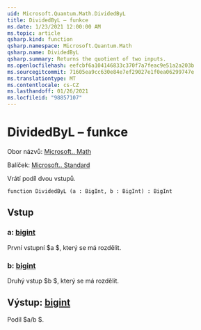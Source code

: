 ```yaml
---
uid: Microsoft.Quantum.Math.DividedByL
title: DividedByL – funkce
ms.date: 1/23/2021 12:00:00 AM
ms.topic: article
qsharp.kind: function
qsharp.namespace: Microsoft.Quantum.Math
qsharp.name: DividedByL
qsharp.summary: Returns the quotient of two inputs.
ms.openlocfilehash: eefcbf6a104146833c370f7a7feac9e51a2a203b
ms.sourcegitcommit: 71605ea9cc630e84e7ef29027e1f0ea06299747e
ms.translationtype: MT
ms.contentlocale: cs-CZ
ms.lasthandoff: 01/26/2021
ms.locfileid: "98857107"
---
```

# <a name="dividedbyl-function"></a>DividedByL – funkce

Obor názvů: [Microsoft.. Math](xref:Microsoft.Quantum.Math)

Balíček: [Microsoft.. Standard](https://nuget.org/packages/Microsoft.Quantum.Standard)


Vrátí podíl dvou vstupů.

```qsharp
function DividedByL (a : BigInt, b : BigInt) : BigInt
```


## <a name="input"></a>Vstup

### <a name="a--bigint"></a>a: [bigint](xref:microsoft.quantum.lang-ref.bigint)

První vstupní $a $, který se má rozdělit.


### <a name="b--bigint"></a>b: [bigint](xref:microsoft.quantum.lang-ref.bigint)

Druhý vstup $b $, který se má rozdělit.



## <a name="output--bigint"></a>Výstup: [bigint](xref:microsoft.quantum.lang-ref.bigint)

Podíl $a/b $.